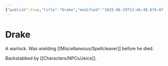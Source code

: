```yaml
---
{"publish":true,"title":"Drake","modified":"2025-06-29T13:46:48.874-07:00","cssclasses":""}
---
```




# Drake

A warlock. Was wielding [[Miscellaneous/Spellcleaver]] before he died.

Backstabbed by [[Characters/NPCs/Jeice]].
